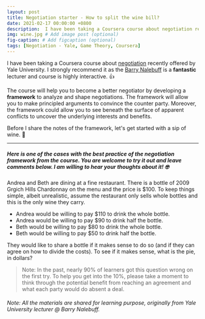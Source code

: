 ```yaml
---
layout: post
title: Negotiation starter - How to split the wine bill?
date: 2021-02-17 00:00:00 +0800
description:  I have been taking a Coursera course about negotiation recently sponsored by Yale University. Strongly recommend! # Add post description (optional)
img: wine.jpg # Add image post (optional)
fig-caption: # Add figcaption (optional)
tags: [Negotiation - Yale, Game Theory, Coursera]
---
```

I have been taking a Coursera course about [negotiation](https://www.coursera.org/learn/negotiation) recently offered by Yale University. 
I strongly recommend it as the [Barry Nalebuff](https://som.yale.edu/faculty/barry-nalebuff) is a **fantastic** lecturer and course is highly interactive. :+1:  

The course will help you to become a better negotiator by developing a **framework** to analyze and shape negotiations.
The framework will allow you to make principled arguments to convince the counter party. Moreover, the framework could
allow you to see beneath the surface of apparent conflicts to uncover the underlying interests and benefits.

Before I share the notes of the framework, let's get started with a sip of wine. :clinking_glasses:

---
##### Here is one of the cases with the best practice of the negotiation framework from the course. You are welcome to try it out and leave comments below. I am willing to hear your thoughts about it! :nerd_face:

Andrea and Beth are dining at a fine restaurant. There is a bottle of 2009 Grgich Hills Chardonnay on the menu and the price is $100. To keep things simple, albeit unrealistic, assume the restaurant only sells whole bottles and this is the only wine they carry.

* Andrea would be willing to pay $110 to drink the whole bottle.
* Andrea would be willing to pay $90 to drink half the bottle.
* Beth would be willing to pay $80 to drink the whole bottle.
* Beth would be willing to pay $50 to drink half the bottle.

They would like to share a bottle if it makes sense to do so (and if they can agree on how to divide the costs). To see if it makes sense, what is the pie, in dollars?


> Note: In the past, nearly 90% of learners got this question wrong on the
> first try. To help you get into the 10%, please take a moment to think 
> through the potential benefit from reaching an agreement and what each 
> party would do absent a deal.

###### Note: All the materials are shared for learning purpose, originally from Yale University lecturer @ Barry Nalebuff.
